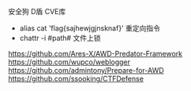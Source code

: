 安全狗 D盾
CVE库

- alias cat 'flag{sajhewjgjnsknaf}' 重定向指令
- chattr -i #path# 文件上锁


https://github.com/Ares-X/AWD-Predator-Framework
https://github.com/wupco/weblogger
https://github.com/admintony/Prepare-for-AWD
https://github.com/ssooking/CTFDefense